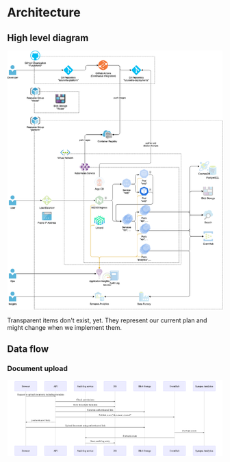 # Architecture

## High level diagram

![high level diagram](./high-level.png)

Transparent items don't exist, yet. They represent our current plan and might change when we implement them.

## Data flow

### Document upload

![](./data-flow-doc-upload.png)
